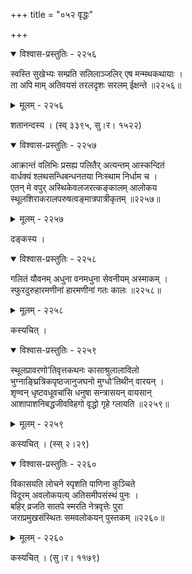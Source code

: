 +++
title = "०५२ वृद्धः"

+++



<details open><summary>विश्वास-प्रस्तुतिः - २२५६</summary>

स्वस्ति सुखेभ्यः सम्प्रति सलिलाञ्जलिर् एष मन्मथकथायाः ।  
ता अपि माम् अतिवयसं तरलदृशः सरलम् ईक्षन्ते ॥२२५६॥
</details>

<details><summary>मूलम् - २२५६</summary>

स्वस्ति सुखेभ्यः सम्प्रति सलिलाञ्जलिर् एष मन्मथकथायाः ।  
ता अपि माम् अतिवयसं तरलदृशः सरलम् ईक्षन्ते ॥२२५६॥
</details>


शतानन्दस्य । (स्व् ३३९५, सु।र। १५२२)  



<details open><summary>विश्वास-प्रस्तुतिः - २२५७</summary>

आक्रान्तं वलिभिः प्रसह्य पलितैर् अत्यन्तम् आस्कन्दितं   
वार्धक्यं श्लथसन्धिबन्धनतया निःस्थाम निर्धाम च ।  
एतन् मे वपुर् अस्थिकेवलजरत्कङ्कालम् आलोकय   
स्थूलशिराकरालपरुषत्वङ्मात्रपात्रीकृतम् ॥२२५७॥
</details>

<details><summary>मूलम् - २२५७</summary>

आक्रान्तं वलिभिः प्रसह्य पलितैर् अत्यन्तम् आस्कन्दितं   
वार्धक्यं श्लथसन्धिबन्धनतया निःस्थाम निर्धाम च ।  
एतन् मे वपुर् अस्थिकेवलजरत्कङ्कालम् आलोकय   
स्थूलशिराकरालपरुषत्वङ्मात्रपात्रीकृतम् ॥२२५७॥
</details>


दङ्कस्य ।  



<details open><summary>विश्वास-प्रस्तुतिः - २२५८</summary>

गलितं यौवनम् अधुना वनमधुना सेवनीयम् अस्माकम् ।  
स्फुरदुरुहारमणीनां हारमणीनां गतः कालः ॥२२५८॥
</details>

<details><summary>मूलम् - २२५८</summary>

गलितं यौवनम् अधुना वनमधुना सेवनीयम् अस्माकम् ।  
स्फुरदुरुहारमणीनां हारमणीनां गतः कालः ॥२२५८॥
</details>


कस्यचित् ।  



<details open><summary>विश्वास-प्रस्तुतिः - २२५९</summary>

स्थूलप्रावरणो’तिवृत्तकथनः कासाश्रुलालाविलो  
भुग्नाङ्घ्रित्रिकपृष्ठजानुजघनो मुग्धो’तिथीन् वारयन् ।  
शृण्वन् धृष्टवधूवचांसि धनुषा सन्त्रासयन् वायसान्  
आशापाशनिबद्धजीवविहगो वृद्धो गृहे ग्लायति ॥२२५९॥
</details>

<details><summary>मूलम् - २२५९</summary>

स्थूलप्रावरणो’तिवृत्तकथनः कासाश्रुलालाविलो  
भुग्नाङ्घ्रित्रिकपृष्ठजानुजघनो मुग्धो’तिथीन् वारयन् ।  
शृण्वन् धृष्टवधूवचांसि धनुषा सन्त्रासयन् वायसान्  
आशापाशनिबद्धजीवविहगो वृद्धो गृहे ग्लायति ॥२२५९॥
</details>


कस्यचित् । (स्स् २।२९)  



<details open><summary>विश्वास-प्रस्तुतिः - २२६०</summary>

विकासयति लोचने स्पृशति पाणिना कुञ्चिते  
विदूरम् अवलोकयत्य् अतिसमीपसंस्थं पुनः ।  
बहिर् व्रजति सातपे स्मरति नेत्रवृत्तेः पुरा   
जराप्रमुखसंस्थितः समवलोकयन् पुस्तकम् ॥२२६०॥
</details>

<details><summary>मूलम् - २२६०</summary>

विकासयति लोचने स्पृशति पाणिना कुञ्चिते  
विदूरम् अवलोकयत्य् अतिसमीपसंस्थं पुनः ।  
बहिर् व्रजति सातपे स्मरति नेत्रवृत्तेः पुरा   
जराप्रमुखसंस्थितः समवलोकयन् पुस्तकम् ॥२२६०॥
</details>


कस्यचित् । (सु।र। ११७९)  

